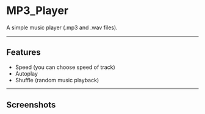 # MP3_Player
A simple music player (.mp3 and .wav files).

---

## Features
- Speed (you can choose speed of track)
- Autoplay
- Shuffle (random music playback)

---

## Screenshots

